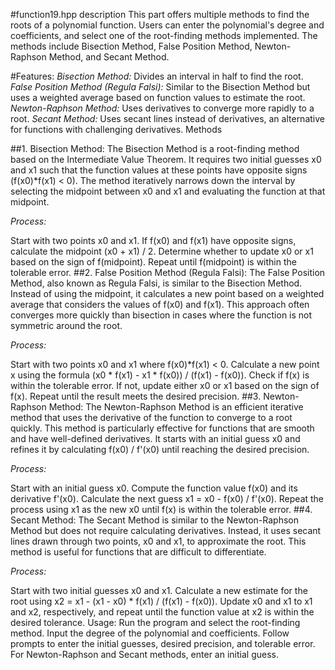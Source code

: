 #function19.hpp description
This part offers multiple methods to find the roots of a polynomial function. Users can enter the polynomial's degree and coefficients, and select one of the root-finding methods implemented. The methods include Bisection Method, False Position Method, Newton-Raphson Method, and Secant Method.

#Features:
*Bisection Method:* Divides an interval in half to find the root.
*False Position Method (Regula Falsi):* Similar to the Bisection Method but uses a weighted average based on function values to estimate the root.
*Newton-Raphson Method:* Uses derivatives to converge more rapidly to a root.
*Secant Method:* Uses secant lines instead of derivatives, an alternative for functions with challenging derivatives.
Methods

##1. Bisection Method:
The Bisection Method is a root-finding method based on the Intermediate Value Theorem. It requires two initial guesses x0 and x1 such that the function values at these points have opposite signs (f(x0)*f(x1) < 0). The method iteratively narrows down the interval by selecting the midpoint between x0 and x1 and evaluating the function at that midpoint.

*Process:*

Start with two points x0 and x1.
If f(x0) and f(x1) have opposite signs, calculate the midpoint (x0 + x1) / 2.
Determine whether to update x0 or x1 based on the sign of f(midpoint).
Repeat until f(midpoint) is within the tolerable error.
##2. False Position Method (Regula Falsi):
The False Position Method, also known as Regula Falsi, is similar to the Bisection Method. Instead of using the midpoint, it calculates a new point based on a weighted average that considers the values of f(x0) and f(x1). This approach often converges more quickly than bisection in cases where the function is not symmetric around the root.

*Process:*

Start with two points x0 and x1 where f(x0)*f(x1) < 0.
Calculate a new point x using the formula (x0 * f(x1) - x1 * f(x0)) / (f(x1) - f(x0)).
Check if f(x) is within the tolerable error. If not, update either x0 or x1 based on the sign of f(x).
Repeat until the result meets the desired precision.
##3. Newton-Raphson Method:
The Newton-Raphson Method is an efficient iterative method that uses the derivative of the function to converge to a root quickly. This method is particularly effective for functions that are smooth and have well-defined derivatives. It starts with an initial guess x0 and refines it by calculating f(x0) / f'(x0) until reaching the desired precision.

*Process:*

Start with an initial guess x0.
Compute the function value f(x0) and its derivative f'(x0).
Calculate the next guess x1 = x0 - f(x0) / f'(x0).
Repeat the process using x1 as the new x0 until f(x) is within the tolerable error.
##4. Secant Method:
The Secant Method is similar to the Newton-Raphson Method but does not require calculating derivatives. Instead, it uses secant lines drawn through two points, x0 and x1, to approximate the root. This method is useful for functions that are difficult to differentiate.

*Process:*

Start with two initial guesses x0 and x1.
Calculate a new estimate for the root using x2 = x1 - (x1 - x0) * f(x1) / (f(x1) - f(x0)).
Update x0 and x1 to x1 and x2, respectively, and repeat until the function value at x2 is within the desired tolerance.
Usage:
Run the program and select the root-finding method.
Input the degree of the polynomial and coefficients.
Follow prompts to enter the initial guesses, desired precision, and tolerable error.
For Newton-Raphson and Secant methods, enter an initial guess.
